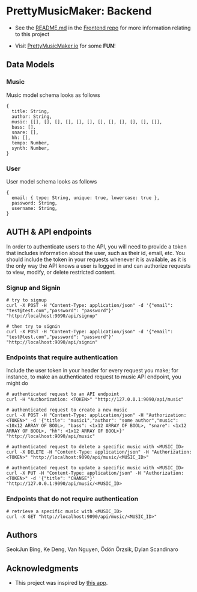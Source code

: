 # PrettyMusicMaker: Backend


* See the [README.md](https://github.com/dartmouth-cs52-17S/project-client-prettymusicmaker/blob/master/README.md) in the [Frontend repo](https://github.com/dartmouth-cs52-17S/project-client-prettymusicmaker) for more information relating to this project

* Visit [PrettyMusicMaker.io](http://PrettyMusicMaker.io) for some <b>FUN</b>!

## Data Models
### Music
Music model schema looks as follows
```
{
  title: String,
  author: String,
  music: [[], [], [], [], [], [], [], [], [], [], [], []],
  bass: [],
  snare: [],
  hh: [],
  tempo: Number,
  synth: Number,
}
```
### User
User model schema looks as follows
```
{
  email: { type: String, unique: true, lowercase: true },
  password: String,
  username: String,
}
```


## AUTH & API endpoints

In order to authenticate users to the API, you will need to provide a token that includes information about the user, such as their id, email, etc. You should include the token in your requests whenever it is available, as it is the only way the API knows a user is logged in and can authorize requests to view, modify, or delete restricted content.

### Signup and Signin

```
# try to signup
curl -X POST -H "Content-Type: application/json" -d '{"email": "test@test.com","password": "password"}' "http://localhost:9090/api/signup"

# then try to signin
curl -X POST -H "Content-Type: application/json" -d '{"email": "test@test.com","password": "password"}' "http://localhost:9090/api/signin"
```

### Endpoints that require authentication

Include the user token in your header for every request you make; for instance, to make an authenticated request to music API endpoint, you might do

```
# authenticated request to an API endpoint
curl -H "Authorization: <TOKEN>" "http://127.0.0.1:9090/api/music"

# authenticated request to create a new music
curl -X POST -H "Content-Type: application/json" -H "Authorization: <TOKEN>" -d '{"title": "music1","author": "some author","music": <10x12 ARRAY OF BOOL>, "bass": <1x12 ARRAY OF BOOL>, "snare": <1x12 ARRAY OF BOOL>, "hh": <1x12 ARRAY OF BOOL>}' "http://localhost:9090/api/music"

# authenticated request to delete a specific music with <MUSIC_ID>
curl -X DELETE -H "Content-Type: application/json" -H "Authorization: <TOKEN>" "http://localhost:9090/api/music/<MUSIC_ID>"

# authenticated request to update a specific music with <MUSIC_ID>
curl -X PUT -H "Content-Type: application/json" -H "Authorization: <TOKEN>" -d '{"title": "CHANGE"}' "http://127.0.0.1:9090/api/music/<MUSIC_ID>
```

### Endpoints that do not require authentication
```
# retrieve a specific music with <MUSIC_ID>
curl -X GET "http://localhost:9090/api/music/<MUSIC_ID>"
```

## Authors

SeokJun Bing,
Ke Deng,
Van Nguyen,
Ödön Örzsik,
Dylan Scandinaro

## Acknowledgments
* This project was inspired by [this app](https://musiclab.chromeexperiments.com/Melody-Maker).

